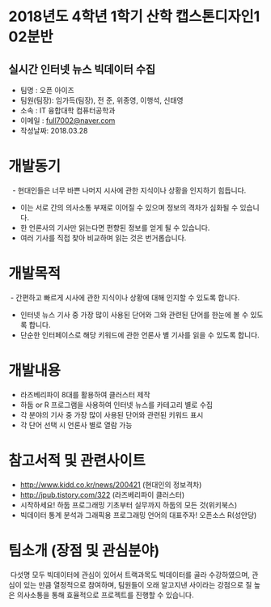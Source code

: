 # 2018년도 4학년 1학기 산학 캡스톤디자인1 02분반




## 실시간 인터넷 뉴스 빅데이터 수집  
- 팀명 : 오픈 아이즈 
- 팀원(팀장): 임가득(팀장), 전 준, 위종영, 이행석, 신태영
- 소속 : IT 융합대학 컴퓨터공학과 
- 이메일 : full7002@naver.com 
- 작성날짜: 2018.03.28




# 개발동기
  - 현대인들은 너무 바쁜 나머지 시사에 관한 지식이나 상황을 인지하기 힘듭니다.
 - 이는 서로 간의 의사소통 부재로 이어질 수 있으며 정보의 격차가 심화될 수 있습니다. 
 - 한 언론사의 기사만 읽는다면 편향된 정보를 얻게 될 수 있습니다.
 - 여러 기사를 직접 찾아 비교하며 읽는 것은 번거롭습니다.
 
 
 
# 개발목적
  - 간편하고 빠르게 시사에 관한 지식이나 상황에 대해 인지할 수 있도록 합니다.
 - 인터넷 뉴스 기사 중 가장 많이 사용된 단어와 그와 관련된 단어를 한눈에 볼 수 있도록 합니다. 
 - 단순한 인터페이스로 해당 키워드에 관한 언론사 별 기사를 읽을 수 있도록 합니다.
 
 
 
 
# 개발내용 
 - 라즈베리파이 8대를 활용하여 클러스터 제작 
 - 하둡 or R 프로그램을 사용하여 인터넷 뉴스를 카테고리 별로 수집 
 - 각 분야의 기사 중 가장 많이 사용된 단어와 관련된 키워드 표시 
 - 각 단어 선택 시 언론사 별로 열람 가능




# 참고서적 및 관련사이트 
 - http://www.kidd.co.kr/news/200421 (현대인의 정보격차) 
 - http://jpub.tistory.com/322 (라즈베리파이 클러스터) 
 - 시작하세요! 하둡 프로그래밍 기초부터 실무까지 하둡의 모든 것(위키북스) 
 - 빅데이터 통계 분석과 그래픽용 프로그래밍 언어의 대표주자! 오픈소스 R(성안당)


# 팀소개 (장점 및 관심분야)
 다섯명 모두 빅데이터에 관심이 있어서 트랙과목도 빅데이터를 골라 수강하였으며, 관심이 있는 만큼 열정적으로 참여하며, 팀원들이 오래 알고지낸 사이라는 강점으로 질 높은 의사소통을 통해 효율적으로 프로젝트를 진행할 수 있습니다.
